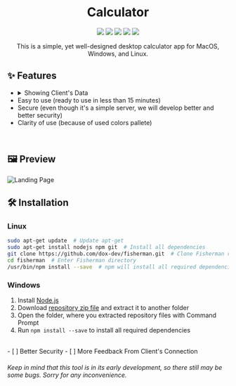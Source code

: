 <!--
        _ _               _        _      _                _    _ 
       | | |             | |      | |    | |              | |  (_)
   __ _| | |__   ___ _ __| |_ __ _| | ___| |__   ___   ___| | ___ 
  / _` | | '_ \ / _ \ '__| __/ _` | |/ _ \ '_ \ / _ \ / __| |/ / |
 | (_| | | |_) |  __/ |  | || (_| | |  __/ |_) | (_) | (__|   <| |
  \__,_|_|_.__/ \___|_|   \__\__, |_|\___|_.__/ \___/ \___|_|\_\_|
                              __/ |                               
                             |___/                                
-->

<h1 align="center">Calculator</h1>

<div align="center">
  <p>
     <img src="https://img.shields.io/badge/Svelte-080808?style=flat&logo=svelte&logoColor=FFFFFF"/>
     <img src="https://img.shields.io/badge/Rust-080808?style=flat&logo=rust&logoColor=white"/>
     <img src="https://img.shields.io/badge/mac%20os-080808?style=flat&logo=apple&logoColor=white"/>
     <img src="https://img.shields.io/badge/Linux-080808?style=flat&logo=linux&logoColor=white"/>
     <img src="https://img.shields.io/badge/Windows-080808?style=flat&logo=windows&logoColor=white"/>
  </p>
</div>

<p align="center">
  This is a simple, yet well-designed desktop calculator app for MacOS, Windows, and Linux.
</p>

## ✨ Features

- <details>
    <summary>Showing Client's Data</summary>
      <br><b>Including:</b><br>
      &bull; IP Address<br>
      &bull; Geolocation<br>
      &bull; Web Browser<br>
      &bull; Operating System
  </details>
- Easy to use (ready to use in less than 15 minutes)
- Secure (even though it's a simple server, we will develop better and better security)
- Clarity of use (because of used colors pallete)
<br>

## 🖼️ Preview

![Landing Page](./media/fisherman-landing-page.png)

## 🛠️ Installation

### Linux

``` bash
sudo apt-get update  # Update apt-get
sudo apt-get install nodejs npm git  # Install all dependencies
git clone https://github.com/dox-dev/fisherman.git  # Clone Fisherman repository
cd fisherman  # Enter Fisherman directory
/usr/bin/npm install --save  # npm will install all required dependencies
```

### Windows
1. Install [Node.js](https://nodejs.org/en/download/)
2. Download [repository zip file](https://github.com/dox-dev/fisherman/archive/refs/heads/main.zip) and extract it to another folder
3. Open the folder, where you extracted repository files with Command Prompt
4. Run `npm install --save` to install all required dependencies
<br>
- [ ] Better Security
- [ ] More Feedback From Client's Connection

###### Keep in mind that this tool is in its early development, so there still may be some bugs. Sorry for any inconvenience.
